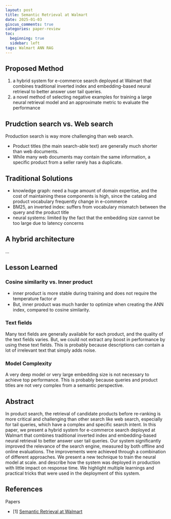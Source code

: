 ```yaml
---
layout: post
title: Semantic Retrieval at Walmart
date: 2025-01-03
giscus_comments: true
categories: paper-review
toc:
  beginning: true
  sidebar: left
tags: Walmart ANN RAG
---
```



## Proposed Method

1. a hybrid system for e-commerce search deployed at Walmart that combines traditional inverted index and embedding-based neural retrieval to better answer user tail queries.
2. a novel method of selecting negative examples for training a large neural retrieval model and an approximate metric to evaluate the performance

## Prudction search vs. Web search

Production search is way more challenging than web search. 

- Product titles (the main search-able text) are generally much shorter than web documents.
- While many web documents may contain the same information, a specific product from a seller rarely has a duplicate. 


## Traditional Solutions

- knowledge graph: need a huge amount of domain expertise, and the cost of maintaining these components is high, since the catalog and product vocabulary frequently change in e-commerce
-  BM25, an inverted index: suffers from vocabulary mismatch between the query and the product title
-  neural systems: limited by the fact that the embedding size cannot be too large due to latency concerns

## A hybrid architecture

...

## Lesson Learned

### Cosine similarity vs. Inner product

- inner product is more stable during training and does not require the temperature factor 𝜎 
- But, inner product was much harder to optimize when creating the ANN index, compared to cosine similarity.

### Text fields 

Many text fields are generally available for each product, and the quality of the text fields varies. But, we could not extract any boost in performance by using these text fields. This is probably because descriptions can contain a lot of irrelevant text that simply adds noise.

### Model Complexity

A very deep model or very large embedding size is not necessary to achieve top performance. This is probably because queries and product titles are not very complex from a semantic perspective.

## Abstract

In product search, the retrieval of candidate products before re-ranking is more critical and challenging than other search like web search, especially for tail queries, which have a complex and specific search intent. In this paper, we present a hybrid system for e-commerce search deployed at Walmart that combines traditional inverted index and embedding-based neural retrieval to better answer user tail queries. Our system significantly improved the relevance of the search engine, measured by both offline and online evaluations. The improvements were achieved through a combination of different approaches. We present a new technique to train the neural model at scale. and describe how the system was deployed in production with little impact on response time. We highlight multiple learnings and practical tricks that were used in the deployment of this system.



## References

Papers

- [1] [Semantic Retrieval at Walmart](https://arxiv.org/pdf/2412.04637)
